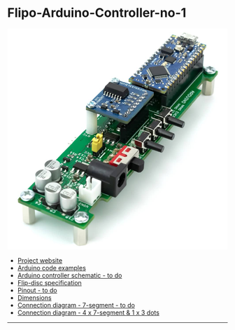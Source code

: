 # Flipo-Arduino-Controller-no-1

<a href="https://flipo.io/project/arduino-controller-for-flip-disc-displays/"><img src="https://github.com/marcinsaj/Flipo-Arduino-Controller-no-1/blob/main/extras/flip-disc-arduino-1-controller-cover-github.jpg"></a>
</br>

 - [Project website](https://flipo.io/project/arduino-controller-for-flip-disc-displays)
 - [Arduino code examples](https://github.com/marcinsaj/Flipo-Arduino-Controller-no-1/tree/main/examples)
 - [Arduino controller schematic - to do]()
 - [Flip-disc specification](https://github.com/marcinsaj/Flipo-Flip-disc-Display-Specification/raw/main/datasheet/Flipo-Flip-Disc-Specification.pdf)
 - [Pinout - to do]()
 - [Dimensions](https://github.com/marcinsaj/Flipo-Arduino-Controller-no-1/raw/main/datasheet/Flip-disc-Arduino-1-Controler-Dimensions.pdf)
 - [Connection diagram - 7-segment - to do]()
 - [Connection diagram - 4 x 7-segment & 1 x 3 dots](https://github.com/marcinsaj/Flipo-Arduino-Controller-no-1/raw/main/datasheet/Flip-disc-Arduino-1-Controler-4x7-Segment-1x3-Dots-Diagram.pdf)

-------------------------------------------------------------------   
